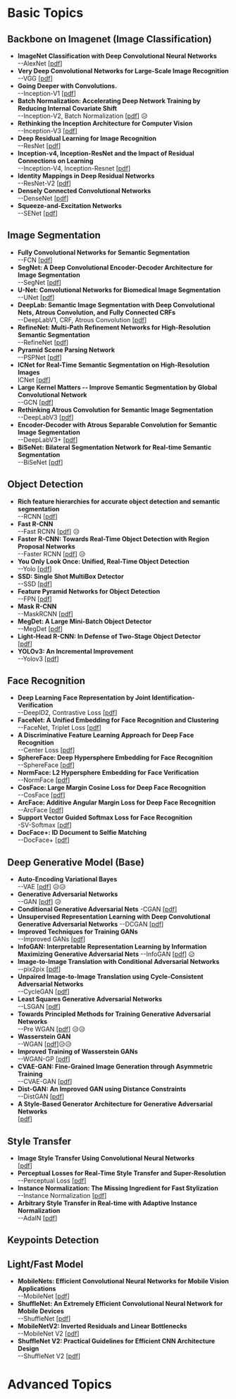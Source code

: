 # Basic Topics
## Backbone on Imagenet (Image Classification)
- **ImageNet Classification with Deep Convolutional Neural Networks** <br> --AlexNet \[[pdf](https://papers.nips.cc/paper/4824-imagenet-classification-with-deep-convolutional-neural-networks.pdf)\]  
- **Very Deep Convolutional Networks for Large-Scale Image Recognition**  <br> --VGG \[[pdf](https://arxiv.org/abs/1409.1556)\]  
- **Going Deeper with Convolutions.** <br> --Inception-V1 \[[pdf](https://arxiv.org/abs/1409.4842)\]  
- **Batch Normalization: Accelerating Deep Network Training by Reducing Internal Covariate Shift** <br> --Inception-V2, Batch Normalization \[[pdf](https://arxiv.org/abs/1502.03167)\]  :disappointed_relieved:
- **Rethinking the Inception Architecture for Computer Vision** <br> --Inception-V3 \[[pdf](https://arxiv.org/abs/1512.00567)\]  
- **Deep Residual Learning for Image Recognition** <br> --ResNet \[[pdf](https://arxiv.org/abs/1512.03385)\]
- **Inception-v4, Inception-ResNet and the Impact of Residual Connections on Learning** <br> --Inception-V4, Inception-Resnet \[[pdf](http://arxiv.org/abs/1602.07261)\]
- **Identity Mappings in Deep Residual Networks** <br> --ResNet-V2 \[[pdf](https://arxiv.org/abs/1603.05027)\]
- **Densely Connected Convolutional Networks** <br> --DenseNet \[[pdf](https://arxiv.org/abs/1608.06993)\]
- **Squeeze-and-Excitation Networks** <br> --SENet \[[pdf](https://arxiv.org/abs/1709.01507)\]

## Image Segmentation
- **Fully Convolutional Networks for Semantic Segmentation** <br> --FCN \[[pdf](https://people.eecs.berkeley.edu/~jonlong/long_shelhamer_fcn.pdf)\]
- **SegNet: A Deep Convolutional Encoder-Decoder Architecture for Image Segmentation** <br> --SegNet \[[pdf](https://people.eecs.berkeley.edu/~jonlong/long_shelhamer_fcn.pdf)\]
- **U-Net: Convolutional Networks for Biomedical Image Segmentation** <br> --UNet \[[pdf](https://arxiv.org/abs/1505.04597)\]
- **DeepLab: Semantic Image Segmentation with Deep Convolutional Nets, Atrous Convolution, and Fully Connected CRFs** <br> --DeepLabV1, CRF, Atrous Convolution \[[pdf](https://arxiv.org/abs/1606.00915)\]
- **RefineNet: Multi-Path Refinement Networks for High-Resolution Semantic Segmentation** <br> --RefineNet \[[pdf](https://arxiv.org/abs/1611.06612)\]
- **Pyramid Scene Parsing Network** <br> --PSPNet \[[pdf](https://arxiv.org/abs/1612.01105)\]
- **ICNet for Real-Time Semantic Segmentation on High-Resolution Images** <br> ICNet \[[pdf](https://arxiv.org/abs/1704.08545)\]
- **Large Kernel Matters -- Improve Semantic Segmentation by Global Convolutional Network** <br> --GCN \[[pdf](https://arxiv.org/abs/1703.02719)\]
- **Rethinking Atrous Convolution for Semantic Image Segmentation** <br> --DeepLabV3 \[[pdf](https://arxiv.org/abs/1706.05587)\]
- **Encoder-Decoder with Atrous Separable Convolution for Semantic Image Segmentation** <br> --DeepLabV3+ \[[pdf](https://arxiv.org/abs/1802.02611)\]
- **BiSeNet: Bilateral Segmentation Network for Real-time Semantic Segmentation** <br> --BiSeNet \[[pdf](https://arxiv.org/abs/1808.00897)\]

## Object Detection
- **Rich feature hierarchies for accurate object detection and semantic segmentation** <br> --RCNN \[[pdf](https://arxiv.org/abs/1311.2524)\]
- **Fast R-CNN** <br> --Fast RCNN \[[pdf](https://arxiv.org/abs/1504.08083)\] :disappointed_relieved:
- **Faster R-CNN: Towards Real-Time Object Detection with Region Proposal Networks** <br> --Faster RCNN \[[pdf](https://arxiv.org/abs/1506.01497)\] :disappointed_relieved:
- **You Only Look Once: Unified, Real-Time Object Detection** <br> --Yolo \[[pdf](https://pjreddie.com/media/files/papers/yolo.pdf)\]
- **SSD: Single Shot MultiBox Detector** <br> --SSD \[[pdf](https://arxiv.org/abs/1512.02325)\]
- **Feature Pyramid Networks for Object Detection** <br> --FPN \[[pdf](https://arxiv.org/abs/1612.03144)\]
- **Mask R-CNN** <br> --MaskRCNN \[[pdf](https://arxiv.org/abs/1703.06870)\]
- **MegDet: A Large Mini-Batch Object Detector** <br> --MegDet \[[pdf](https://arxiv.org/abs/1711.07240)\]
- **Light-Head R-CNN: In Defense of Two-Stage Object Detector** <br> \[[pdf](https://arxiv.org/abs/1711.07264)\]
- **YOLOv3: An Incremental Improvement** <br> --Yolov3 \[[pdf](https://arxiv.org/abs/1804.02767)\]

## Face Recognition
- **Deep Learning Face Representation by Joint Identification-Verification** <br> --DeepID2, Contrastive Loss \[[pdf](https://arxiv.org/abs/1406.4773)\]
- **FaceNet: A Unified Embedding for Face Recognition and Clustering** <br> --FaceNet, Triplet Loss \[[pdf](https://arxiv.org/abs/1503.03832)\]
- **A Discriminative Feature Learning Approach for Deep Face Recognition** <br> --Center Loss \[[pdf](https://ydwen.github.io/papers/WenECCV16.pdf)\]
- **SphereFace: Deep Hypersphere Embedding for Face Recognition** <br> --SphereFace \[[pdf](https://arxiv.org/abs/1704.08063)\]
- **NormFace: L2 Hypersphere Embedding for Face Verification** <br> --NormFace \[[pdf](https://arxiv.org/abs/1704.06369)\]
- **CosFace: Large Margin Cosine Loss for Deep Face Recognition** <br> --CosFace \[[pdf](https://arxiv.org/abs/1801.09414)\]
- **ArcFace: Additive Angular Margin Loss for Deep Face Recognition** <br> --ArcFace \[[pdf](https://arxiv.org/abs/1801.07698)\]
- **Support Vector Guided Softmax Loss for Face Recognition** <br> -SV-Softmax \[[pdf](https://arxiv.org/pdf/1812.11317.pdf)\]
- **DocFace+: ID Document to Selfie Matching** <br> --DocFace+ \[[pdf](https://arxiv.org/pdf/1809.05620.pdf)\]

## Deep Generative Model (Base)
- **Auto-Encoding Variational Bayes** <br> --VAE \[[pdf](https://arxiv.org/abs/1312.6114)\] :disappointed_relieved::disappointed_relieved:
- **Generative Adversarial Networks** <br> --GAN \[[pdf](https://arxiv.org/abs/1406.2661)\] :disappointed_relieved:
- **Conditional Generative Adversarial Nets** -CGAN \[[pdf](https://arxiv.org/abs/1411.1784)\]
- **Unsupervised Representation Learning with Deep Convolutional Generative Adversarial Networks** --DCGAN \[[pdf](https://arxiv.org/abs/1511.06434)\]
- **Improved Techniques for Training GANs** <br> --Improved GANs \[[pdf](https://arxiv.org/abs/1606.03498)\]
- **InfoGAN: Interpretable Representation Learning by Information Maximizing Generative Adversarial Nets** --InfoGAN \[[pdf](https://arxiv.org/abs/1606.03657)\] :disappointed_relieved:
- **Image-to-Image Translation with Conditional Adversarial Networks** <br> --pix2pix \[[pdf](https://arxiv.org/abs/1611.07004)\]
- **Unpaired Image-to-Image Translation using Cycle-Consistent Adversarial Networks** <br> --CycleGAN \[[pdf](https://arxiv.org/abs/1703.10593)\]
- **Least Squares Generative Adversarial Networks** <br> --LSGAN \[[pdf](https://arxiv.org/abs/1611.04076)\]
- **Towards Principled Methods for Training Generative Adversarial Networks** <br> --Pre WGAN \[[pdf](https://arxiv.org/abs/1701.04862)\] :disappointed_relieved::disappointed_relieved:
- **Wasserstein GAN** <br> --WGAN \[[pdf](https://arxiv.org/abs/1701.07875)\]:disappointed_relieved::disappointed_relieved:
- **Improved Training of Wasserstein GANs** <br> --WGAN-GP \[[pdf](https://arxiv.org/pdf/1704.00028.pdf)\]
- **CVAE-GAN: Fine-Grained Image Generation through Asymmetric Training** <br> --CVAE-GAN \[[pdf](https://arxiv.org/abs/1703.10155)\]
- **Dist-GAN: An Improved GAN using Distance Constraints** <br> --DistGAN \[[pdf](https://arxiv.org/abs/1803.08887)\]
- **A Style-Based Generator Architecture for Generative Adversarial Networks** <br> \[[pdf](https://arxiv.org/abs/1812.04948)\]

## Style Transfer
- **Image Style Transfer Using Convolutional Neural Networks** <br> \[[pdf](https://www.cv-foundation.org/openaccess/content_cvpr_2016/papers/Gatys_Image_Style_Transfer_CVPR_2016_paper.pdf)\] 
- **Perceptual Losses for Real-Time Style Transfer and Super-Resolution** <br> --Perceptual Loss \[[pdf](https://arxiv.org/abs/1603.08155)\]
- **Instance Normalization: The Missing Ingredient for Fast Stylization** <br> --Instance Normalization \[[pdf](https://arxiv.org/abs/1607.08022)\]
- **Arbitrary Style Transfer in Real-time with Adaptive Instance Normalization** <br> --AdaIN \[[pdf](https://arxiv.org/abs/1703.06868)\]

## Keypoints Detection

## Light/Fast Model
- **MobileNets: Efficient Convolutional Neural Networks for Mobile Vision Applications** <br> --MobileNet \[[pdf](https://arxiv.org/abs/1704.04861)\]
- **ShuffleNet: An Extremely Efficient Convolutional Neural Network for Mobile Devices** <br> --ShuffleNet \[[pdf](https://arxiv.org/abs/1707.01083)\]
- **MobileNetV2: Inverted Residuals and Linear Bottlenecks** <br> --MobileNet V2 \[[pdf](https://arxiv.org/abs/1801.04381)\]
- **ShuffleNet V2: Practical Guidelines for Efficient CNN Architecture Design** <br> --ShuffleNet V2 \[[pdf](https://arxiv.org/abs/1807.11164)\]



# Advanced Topics
